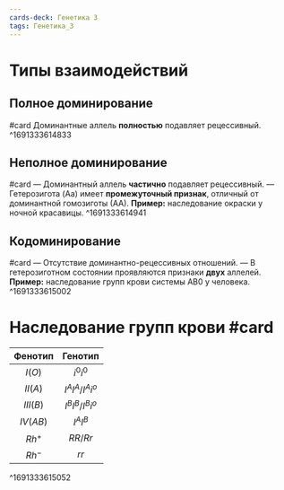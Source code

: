 ```yaml
---
cards-deck: Генетика 3
tags: Генетика_3
---
```


# Типы взаимодействий

## Полное доминирование
#card 
Доминантные аллель **полностью** подавляет рецессивный.
^1691333614833

## Неполное доминирование
#card
— Доминантный аллель **частично** подавляет рецессивный.
— Гетерозигота (Aa) имеет **промежуточный признак**, отличный от доминантной гомозиготы (АА).
**Пример:** наследование окраски у ночной красавицы.
^1691333614941

## Кодоминирование
#card 
— Отсутствие доминантно-рецессивных отношений.
— В гетерозиготном состоянии проявляются признаки **двух** аллелей.
**Пример:** наследование групп крови системы AB0 у человека.
^1691333615002


# Наследование групп крови #card 
| Фенотип | Генотип |
| :---: | :---: |
| $I (O)$ | $i^0i^0$ |
| $II (A)$ | $I^AI^A / I^Ai^o$ |
| $III (B)$ | $I^BI^B / I^Bi^o$ |
| $IV (AB)$ | $I^AI^B$ |
| $Rh^+$ | $RR/Rr$|
| $Rh^-$| $rr$ |
^1691333615052
